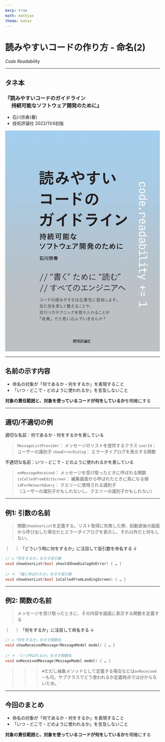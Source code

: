 ```yaml
---
marp: true
math: mathjax
theme: katas
---
```

<!-- 
size: 16:9
paginate: true
-->
<!-- header: 勉強会# ― エンジニアとしての解像度を高めるための勉強会-->

# 読みやすいコードの作り方 - 命名(2)

_Code Readability_

---

## タネ本

### 『読みやすいコードのガイドライン<br>　 持続可能なソフトウェア開発のために』
* 石川宗寿(著)
* 技術評論社 2022/11/4初版

![bg right:30% 90%](assets/12-book.jpg)

---

## 名前の示す内容

* 命名の対象が「何であるか・何をするか」を表現すること
* 「いつ・どこで・どのように使われるか」を言及しないこと

**対象の責任範囲と、対象を使っているコードが何をしているか**を明確にする

---

## 適切/不適切の例

適切な名前：何であるか・何をするかを表している

> `MessageListProvider`： メッセージのリストを提供するクラス
> `userId`： ユーザーの識別子
> `showErrorDialog`： エラーダイアログを表示する関数

不適切な名前：いつ・どこで・どのように使われるかを表している

> `onMessageReceived`： メッセージを受け取ったときに呼ばれる関数
> `isCalledFromEditScreen`： 編集画面から呼ばれたときに真になる値
> `idForNetworkQuery`： クエリーに使用される識別子<br>（ユーザーの識別子かもしれないし、クエリーの識別子かもしれない）

---

## 例1: 引数の名前

> 関数`showUserList`を定義する。リスト取得に失敗した際、起動直後の画面から呼び出した場合だとエラーダイアログを表示し、それ以外だと何もしない。

｜　
｜ 「どういう時に何をするか」に注目して仮引数を命名する <!-- 失敗時にダイアログを表示する、が正しい。起動直後の画面から呼び出した場合に、ではない -->
↓

```cpp
// ◯「何をするか」を示す仮引数
void showUserList(bool shouldShowDialogOnError) { … }

// ✕ 「誰に呼ばれたか」を示す仮引数
void showUserList(bool isCalledFromLandingScreen) { … }
```

---

## 例2: 関数の名前

> メッセージを受け取ったときに、その内容を画面に表示する関数を定義する

｜　
｜ 「何をするか」に注目して命名する <!-- 失敗時にダイアログを表示する、が正しい。起動直後の画面から呼び出した場合に、ではない -->
↓

```cpp
// ◯「何をするか」を示す関数名
void showReceivedMessage(MessageModel model) { … }

// ✕ 「いつ呼ばれるか」を示す関数名
void onReceivedMessage(MessageModel model) { … }
```

>>> ※ただし抽象メソッドとして定義する場合などは`onReceived～`も可。サブクラスでどう使われるか定義時点では分からないため。`

---

## 今回のまとめ

* 命名の対象が「何であるか・何をするか」を表現すること
* 「いつ・どこで・どのように使われるか」を言及しないこと

**対象の責任範囲と、対象を使っているコードが何をしているか**を明確にする
